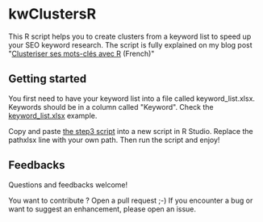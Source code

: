 # kwClustersR
This R script helps you to create clusters from a keyword list to speed up your SEO keyword research.
The script is fully explained on my blog post "[Clusteriser ses mots-clés avec R](https://remibacha.com/clusteriser-mots-cles/) (French)"

## Getting started
You first need to have your keyword list into a file called keyword_list.xlsx. Keywords should be in a column called "Keyword".
Check the [keyword_list.xlsx](https://github.com/remibacha/kwClustersR/blob/master/keyword_list.xlsx?raw=true) example.

Copy and paste [the step3 script](https://github.com/remibacha/kwClustersR/blob/master/step3.R) into a new script in R Studio.
Replace the pathxlsx line with your own path.
Then run the script and enjoy!


## Feedbacks
Questions and feedbacks welcome!

You want to contribute ? Open a pull request ;-) If you encounter a bug or want to suggest an enhancement, please open an issue.
